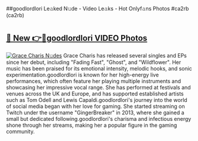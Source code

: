 ##goodlordlori Le𝚊ked N𝚞de - Video Le𝚊ks - Hot Onlyf𝚊ns Photos #ca2rb (ca2rb)

# <h2><a href="https://mediaupload.pro?title=goodlordlori&ref=9FEB">🔗 New 👉🔴goodlordlori VIDEO Photos</a></h2>

[![Grace Charis N𝚞des](https://i.imgur.com/rIISA9y.gif)](https://mediaupload.pro?title=goodlordlori&ref=9FEB)
Grace Charis has released several singles and EPs since her debut, including "Fading Fast", "Ghost", and "Wildflower". Her music has been praised for its emotional intensity, melodic hooks, and sonic experimentation.goodlordlori is known for her high-energy live performances, which often feature her playing multiple instruments and showcasing her impressive vocal range. She has performed at festivals and venues across the UK and Europe, and has supported established artists such as Tom Odell and Lewis Capaldi.goodlordlori's journey into the world of social media began with her love for gaming. She started streaming on Twitch under the username "GingerBreaker" in 2013, where she gained a small but dedicated following.goodlordlori's charisma and infectious energy shone through her streams, making her a popular figure in the gaming community.